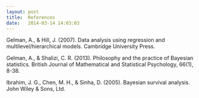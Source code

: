 ```yaml
---
layout: post
title:  References
date:   2014-03-14 14:03:03
---
```


Gelman, A., & Hill, J. (2007). Data analysis using regression and multilevel/hierarchical models. Cambridge University Press.

Gelman, A., & Shalizi, C. R. (2013). Philosophy and the practice of Bayesian statistics. British Journal of Mathematical and Statistical Psychology, 66(1), 8-38.

Ibrahim, J. G., Chen, M. H., & Sinha, D. (2005). Bayesian survival analysis. John Wiley & Sons, Ltd.


